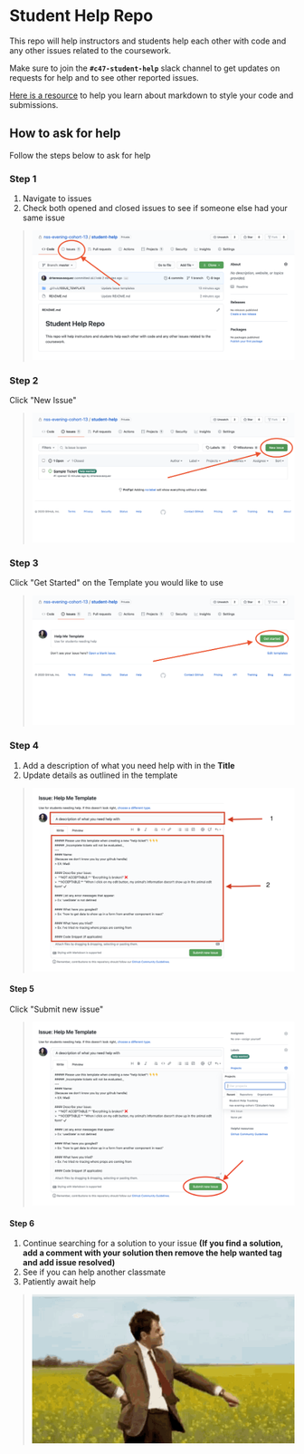 # Student Help Repo
This repo will help instructors and students help each other with code and any other issues related to the coursework.

Make sure to join the **`#c47-student-help`** slack channel to get updates on requests for help and to see other reported issues.

[Here is a resource](https://guides.github.com/features/mastering-markdown/) to help you learn about markdown to style your code and submissions.

## How to ask for help
Follow the steps below to ask for help

### Step 1
1. Navigate to issues
2. Check both opened and closed issues to see if someone else had your same issue
> ![Issues](./assets/navigate-to-issues.png) 

### Step 2
Click "New Issue"
> ![Issues](./assets/click-new-issue.png)

### Step 3
Click "Get Started" on the Template you would like to use
> ![Issues](./assets/click-get-started.png)

### Step 4
1. Add a description of what you need help with in the **Title**
1. Update details as outlined in the template
> ![Issues](./assets/step4.png)

#### Step 5
Click "Submit new issue"
> ![Issues](./assets/step6.png)

#### Step 6
1. Continue searching for a solution to your issue **(If you find a solution, add a comment with your solution then remove the help wanted tag and add issue resolved)**
1. See if you can help another classmate
1. Patiently await help
> ![Wait](./assets/tenor.gif)



